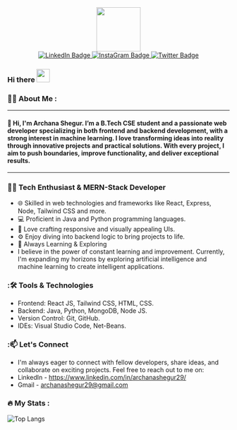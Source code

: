 <div id="header" align="center">
  <img src="https://media.giphy.com/media/M9gbBd9nbDrOTu1Mqx/giphy.gif" width="100"/>
</div>


<div id="badges" align="center">
  <a href="https://www.linkedin.com/in/archana-shegur/">
    <img src="https://img.shields.io/badge/LinkedIn-blue?style=for-the-badge&logo=linkedin&logoColor=white" alt="LinkedIn Badge"/>
  </a>
  <a href="https://www.instagram.com/archana_shegur29/">
    <img src="https://img.shields.io/badge/LinkedIn-blue?style=for-the-badge&logo=linkedin&logoColor=white" alt="InstaGram Badge"/>
  </a>
  <a href="your-twitter-URL">
    <img src="https://img.shields.io/badge/Twitter-blue?style=for-the-badge&logo=twitter&logoColor=white" alt="Twitter Badge"/>
  </a>
</div>

<div align="center">
<img align="center" src="https://komarev.com/ghpvc/?username=Archana-Shegur2005&style=flat-square&color=blue" alt="" />
</div>

<h3>
  Hi there
  <img src="https://media.giphy.com/media/hvRJCLFzcasrR4ia7z/giphy.gif" width="30px"/>
</h3>

### :woman_technologist: About Me :  <hr style="height: 1px;">
#### 👋 Hi, I'm Archana Shegur. I’m a B.Tech CSE student and a passionate web developer specializing in both frontend and backend development, with a strong interest in machine learning. I love transforming ideas into reality through innovative projects and practical solutions. With every project, I aim to push boundaries, improve functionality, and deliver exceptional results.

---

### 👨‍💻 Tech Enthusiast & MERN-Stack Developer
- 🌐 Skilled in web technologies and frameworks like React, Express, Node, Tailwind CSS and more.
- 💻 Proficient in Java and Python programming languages.
- 🎨 Love crafting responsive and visually appealing UIs.
- ⚙️ Enjoy diving into backend logic to bring projects to life.
- 🚀 Always Learning & Exploring
- I believe in the power of constant learning and improvement. Currently, I'm expanding my horizons by exploring artificial intelligence and machine learning to create intelligent applications.


### :🛠️ Tools & Technologies
-  Frontend: React JS, Tailwind CSS, HTML, CSS.
-  Backend: Java, Python, MongoDB, Node JS.
-  Version Control: Git, GitHub.
-  IDEs: Visual Studio Code, Net-Beans.


### :📫 Let's Connect
-  I'm always eager to connect with fellow developers, share ideas, and collaborate on exciting projects. Feel free to reach out to me on:
-  LinkedIn - https://www.linkedin.com/in/archanashegur29/
-  Gmail - archanashegur29@gmail.com

### :fire: My Stats :


![Top Langs](https://github-readme-stats.vercel.app/api/top-langs/?username=Archana-Shegur2005&layout=compact)
<!--
**Archana-Shegur2005/Archana-Shegur2005** is a ✨ _special_ ✨ repository because its `README.md` (this file) appears on your GitHub profile.

Here are some ideas to get you started:

- 🔭 I’m currently working on ...
- 🌱 I’m currently learning ...
- 👯 I’m looking to collaborate on ...
- 🤔 I’m looking for help with ...
- 💬 Ask me about ...
- 📫 How to reach me: ...
- 😄 Pronouns: ...
- ⚡ Fun fact: ...
-->

